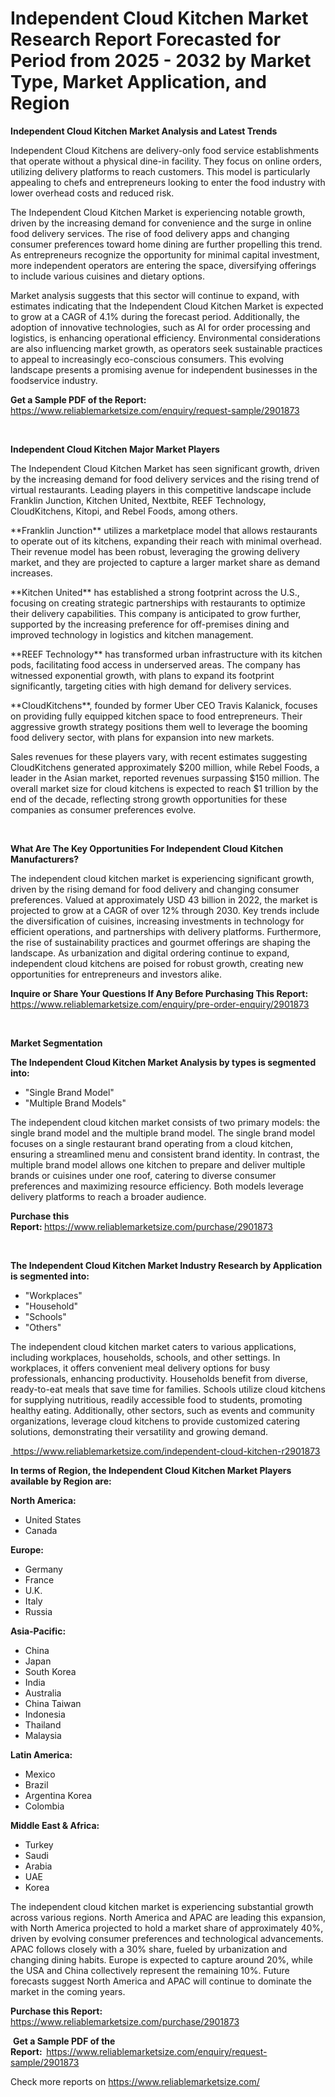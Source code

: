 <p><h1>Independent Cloud Kitchen Market Research Report Forecasted for Period from 2025 -  2032 by Market Type, Market Application, and Region</h1></p><p><strong>Independent Cloud Kitchen Market Analysis and Latest Trends</strong></p>
<p><p>Independent Cloud Kitchens are delivery-only food service establishments that operate without a physical dine-in facility. They focus on online orders, utilizing delivery platforms to reach customers. This model is particularly appealing to chefs and entrepreneurs looking to enter the food industry with lower overhead costs and reduced risk.</p><p>The Independent Cloud Kitchen Market is experiencing notable growth, driven by the increasing demand for convenience and the surge in online food delivery services. The rise of food delivery apps and changing consumer preferences toward home dining are further propelling this trend. As entrepreneurs recognize the opportunity for minimal capital investment, more independent operators are entering the space, diversifying offerings to include various cuisines and dietary options.</p><p>Market analysis suggests that this sector will continue to expand, with estimates indicating that the Independent Cloud Kitchen Market is expected to grow at a CAGR of 4.1% during the forecast period. Additionally, the adoption of innovative technologies, such as AI for order processing and logistics, is enhancing operational efficiency. Environmental considerations are also influencing market growth, as operators seek sustainable practices to appeal to increasingly eco-conscious consumers. This evolving landscape presents a promising avenue for independent businesses in the foodservice industry.</p></p>
<p><strong>Get a Sample PDF of the Report:&nbsp;</strong> <a href="https://www.reliablemarketsize.com/enquiry/request-sample/2901873?utm_campaign=2281&utm_medium=2&utm_source=Github&utm_content=ia&utm_term=16032025&utm_id=independent-cloud-kitchen">https://www.reliablemarketsize.com/enquiry/request-sample/2901873</a></p>
<p>&nbsp;</p>
<p><strong>Independent Cloud Kitchen Major Market Players</strong></p>
<p><p>The Independent Cloud Kitchen Market has seen significant growth, driven by the increasing demand for food delivery services and the rising trend of virtual restaurants. Leading players in this competitive landscape include Franklin Junction, Kitchen United, Nextbite, REEF Technology, CloudKitchens, Kitopi, and Rebel Foods, among others.</p><p>**Franklin Junction** utilizes a marketplace model that allows restaurants to operate out of its kitchens, expanding their reach with minimal overhead. Their revenue model has been robust, leveraging the growing delivery market, and they are projected to capture a larger market share as demand increases.</p><p>**Kitchen United** has established a strong footprint across the U.S., focusing on creating strategic partnerships with restaurants to optimize their delivery capabilities. This company is anticipated to grow further, supported by the increasing preference for off-premises dining and improved technology in logistics and kitchen management.</p><p>**REEF Technology** has transformed urban infrastructure with its kitchen pods, facilitating food access in underserved areas. The company has witnessed exponential growth, with plans to expand its footprint significantly, targeting cities with high demand for delivery services.</p><p>**CloudKitchens**, founded by former Uber CEO Travis Kalanick, focuses on providing fully equipped kitchen space to food entrepreneurs. Their aggressive growth strategy positions them well to leverage the booming food delivery sector, with plans for expansion into new markets.</p><p>Sales revenues for these players vary, with recent estimates suggesting CloudKitchens generated approximately $200 million, while Rebel Foods, a leader in the Asian market, reported revenues surpassing $150 million. The overall market size for cloud kitchens is expected to reach $1 trillion by the end of the decade, reflecting strong growth opportunities for these companies as consumer preferences evolve.</p></p>
<p>&nbsp;</p>
<p><strong>What Are The Key Opportunities For Independent Cloud Kitchen Manufacturers?</strong></p>
<p><p>The independent cloud kitchen market is experiencing significant growth, driven by the rising demand for food delivery and changing consumer preferences. Valued at approximately USD 43 billion in 2022, the market is projected to grow at a CAGR of over 12% through 2030. Key trends include the diversification of cuisines, increasing investments in technology for efficient operations, and partnerships with delivery platforms. Furthermore, the rise of sustainability practices and gourmet offerings are shaping the landscape. As urbanization and digital ordering continue to expand, independent cloud kitchens are poised for robust growth, creating new opportunities for entrepreneurs and investors alike.</p></p>
<p><strong>Inquire or Share Your Questions If Any Before Purchasing This Report:</strong> <a href="https://www.reliablemarketsize.com/enquiry/pre-order-enquiry/2901873?utm_campaign=2281&utm_medium=2&utm_source=Github&utm_content=ia&utm_term=16032025&utm_id=independent-cloud-kitchen">https://www.reliablemarketsize.com/enquiry/pre-order-enquiry/2901873</a></p>
<p>&nbsp;</p>
<p><strong>Market Segmentation</strong></p>
<p><strong>The Independent Cloud Kitchen Market Analysis by types is segmented into:</strong></p>
<p><ul><li>"Single Brand Model"</li><li>"Multiple Brand Models"</li></ul></p>
<p><p>The independent cloud kitchen market consists of two primary models: the single brand model and the multiple brand model. The single brand model focuses on a single restaurant brand operating from a cloud kitchen, ensuring a streamlined menu and consistent brand identity. In contrast, the multiple brand model allows one kitchen to prepare and deliver multiple brands or cuisines under one roof, catering to diverse consumer preferences and maximizing resource efficiency. Both models leverage delivery platforms to reach a broader audience.</p></p>
<p><strong>Purchase this Report:&nbsp;</strong><a href="https://www.reliablemarketsize.com/purchase/2901873?utm_campaign=2281&utm_medium=2&utm_source=Github&utm_content=ia&utm_term=16032025&utm_id=independent-cloud-kitchen">https://www.reliablemarketsize.com/purchase/2901873</a></p>
<p>&nbsp;</p>
<p><strong>The Independent Cloud Kitchen Market Industry Research by Application is segmented into:</strong></p>
<p><ul><li>"Workplaces"</li><li>"Household"</li><li>"Schools"</li><li>"Others"</li></ul></p>
<p><p>The independent cloud kitchen market caters to various applications, including workplaces, households, schools, and other settings. In workplaces, it offers convenient meal delivery options for busy professionals, enhancing productivity. Households benefit from diverse, ready-to-eat meals that save time for families. Schools utilize cloud kitchens for supplying nutritious, readily accessible food to students, promoting healthy eating. Additionally, other sectors, such as events and community organizations, leverage cloud kitchens to provide customized catering solutions, demonstrating their versatility and growing demand.</p></p>
<p><a href="https://www.reliablemarketsize.com/independent-cloud-kitchen-r2901873?utm_campaign=2281&utm_medium=2&utm_source=Github&utm_content=ia&utm_term=16032025&utm_id=independent-cloud-kitchen">&nbsp;https://www.reliablemarketsize.com/independent-cloud-kitchen-r2901873</a></p>
<p><strong>In terms of Region, the Independent Cloud Kitchen Market Players available by Region are:</strong></p>
<p>
    <p> <strong> North America: </strong>
        <ul>
            <li>United States</li>
            <li>Canada</li>
        </ul>
        </p> 
    <p> <strong> Europe: </strong>
        <ul>
            <li>Germany</li>
            <li>France</li>
            <li>U.K.</li>
            <li>Italy</li>
            <li>Russia</li>
        </ul>
        </p> 
    <p> <strong> Asia-Pacific: </strong>
        <ul>
            <li>China</li>
            <li>Japan</li>
            <li>South Korea</li>
            <li>India</li>
            <li>Australia</li>
            <li>China Taiwan</li>
            <li>Indonesia</li>
            <li>Thailand</li>
            <li>Malaysia</li>
        </ul>
        </p> 
    <p> <strong> Latin America: </strong>
        <ul>
            <li>Mexico</li>
            <li>Brazil</li>
            <li>Argentina Korea</li>
            <li>Colombia</li>
        </ul>
        </p> 
    <p> <strong> Middle East & Africa: </strong>
        <ul>
            <li>Turkey</li>
            <li>Saudi</li>
            <li>Arabia</li>
            <li>UAE</li>
            <li>Korea</li>
        </ul>
    </p>
    </p>
<p><p>The independent cloud kitchen market is experiencing substantial growth across various regions. North America and APAC are leading this expansion, with North America projected to hold a market share of approximately 40%, driven by evolving consumer preferences and technological advancements. APAC follows closely with a 30% share, fueled by urbanization and changing dining habits. Europe is expected to capture around 20%, while the USA and China collectively represent the remaining 10%. Future forecasts suggest North America and APAC will continue to dominate the market in the coming years.</p></p>
<p><strong>Purchase this Report: </strong><a href="https://www.reliablemarketsize.com/purchase/2901873?utm_campaign=2281&utm_medium=2&utm_source=Github&utm_content=ia&utm_term=16032025&utm_id=independent-cloud-kitchen">https://www.reliablemarketsize.com/purchase/2901873</a></p>
<p>&nbsp;<strong>Get a Sample PDF of the Report:&nbsp;&nbsp;</strong><a href="https://www.reliablemarketsize.com/enquiry/request-sample/2901873?utm_campaign=2281&utm_medium=2&utm_source=Github&utm_content=ia&utm_term=16032025&utm_id=independent-cloud-kitchen">https://www.reliablemarketsize.com/enquiry/request-sample/2901873</a></p>
<p><strong></strong></p>
<p>Check more reports on <a href="https://www.reliablemarketsize.com/?utm_campaign=2281&utm_medium=2&utm_source=Github&utm_content=ia&utm_term=16032025&utm_id=independent-cloud-kitchen">https://www.reliablemarketsize.com/</a></p>